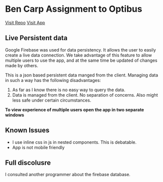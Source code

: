 # Ben Carp Assignment to Optibus

[Visit Repo](https://github.com/carpben/drivers-assignments)
[Visit App](https://optibus-51e7c.web.app/)

## Live Persistent data

Google Firebase was used for data persistency. It allows the user to easily create a live data connection. We take advantage of this feature to allow multiple users to use the app, and at the same time be updated of changes made by others.

This is a json based persistent data manged from the client. Managing data in such a way has the following disadvantages:

1. As far as I know there is no easy way to query the data.
2. Data is managed from the client. No separation of concerns. Also might less safe under certain circumstances.

**To view experience of multiple users open the app in two separate windows**

## Known Issues

-  I use inline css in js in nested components. This is debatable.
-  App is not mobile friendly

## Full discolusre

I consulted another programmer about the firebase database.
